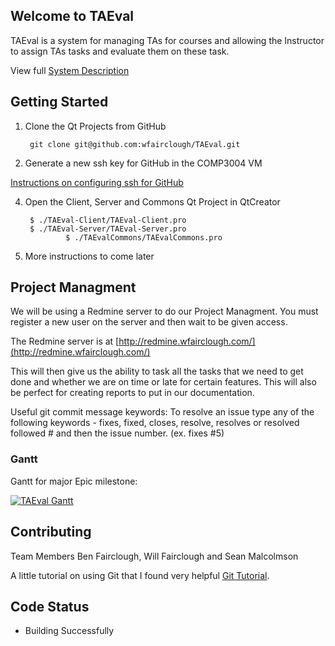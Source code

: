 ## Welcome to TAEval

TAEval is a system for managing TAs for courses and allowing the Instructor to assign TAs tasks and evaluate them on these task.

View full [System Description](http://people.scs.carleton.ca/~claurend/Courses/COMP3004/F13/Project/TAEval.pdf)


## Getting Started

1. Clone the Qt Projects from GitHub

        git clone git@github.com:wfairclough/TAEval.git

3. Generate a new ssh key for GitHub in the COMP3004 VM

  [Instructions on configuring ssh for GitHub](https://help.github.com/articles/generating-ssh-keys)

4. Open the Client, Server and Commons Qt Project in QtCreator

        $ ./TAEval-Client/TAEval-Client.pro
        $ ./TAEval-Server/TAEval-Server.pro
				$ ./TAEvalCommons/TAEvalCommons.pro

5. More instructions to come later

## Project Managment

We will be using a Redmine server to do our Project Managment. You must register a new user on the server and then wait to be given access. 

The Redmine server is at [http://redmine.wfairclough.com/](http://redmine.wfairclough.com/)

This will then give us the ability to task all the tasks that we need to get done and whether we are on time or late for certain features. This will also be perfect for creating reports to put in our documentation.

Useful git commit message keywords:
To resolve an issue type any of the following keywords - fixes, fixed, closes, resolve, resolves or resolved followed # and then the issue number. (ex. fixes #5)

### Gantt

Gantt for major Epic milestone:

[![TAEval Gantt](http://res.cloudinary.com/dmtms9gh8/image/upload/v1378921635/al0vwlijjgtpfmjjgpzi.png)](http://redmine.wfairclough.com/projects/taeval)

## Contributing

Team Members
Ben Fairclough, Will Fairclough and Sean Malcolmson

A little tutorial on using Git that I found very helpful [Git Tutorial](http://try.github.io/levels/1/challenges/2).

## Code Status

* Building Successfully


